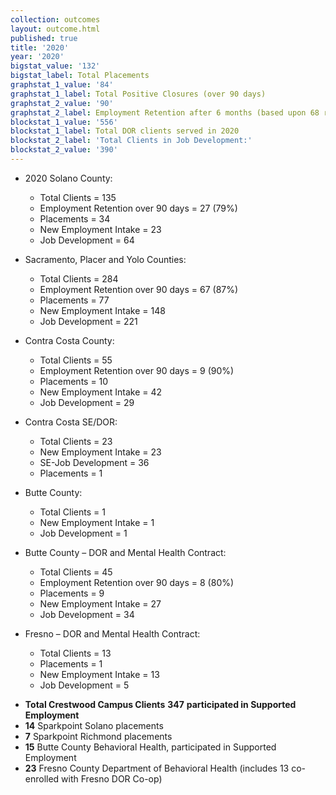 ```yaml
---
collection: outcomes
layout: outcome.html
published: true
title: '2020'
year: '2020'
bigstat_value: '132'
bigstat_label: Total Placements
graphstat_1_value: '84'
graphstat_1_label: Total Positive Closures (over 90 days)
graphstat_2_value: '90'
graphstat_2_label: Employment Retention after 6 months (based upon 68 responses received)
blockstat_1_value: '556'
blockstat_1_label: Total DOR clients served in 2020
blockstat_2_label: 'Total Clients in Job Development:'
blockstat_2_value: '390'
---
```

* 2020 Solano County:
  - Total Clients = 135
  - Employment Retention over 90 days = 27 (79%)
  - Placements = 34
  - New Employment Intake = 23
  - Job Development = 64

* Sacramento, Placer and Yolo Counties:
  - Total Clients = 284
  - Employment Retention over 90 days = 67 (87%)
  - Placements = 77
  - New Employment Intake = 148
  - Job Development = 221

* Contra Costa County:
  - Total Clients = 55
  - Employment Retention over 90 days = 9 (90%)
  - Placements = 10
  - New Employment Intake = 42
  - Job Development = 29

* Contra Costa SE/DOR:
  - Total Clients = 23
  - New Employment Intake = 23
  - SE-Job Development = 36
  - Placements = 1

* Butte County:
  - Total Clients = 1
  - New Employment Intake = 1
  - Job Development = 1

* Butte County – DOR and Mental Health Contract:
  - Total Clients = 45
  - Employment Retention over 90 days = 8 (80%)
  - Placements = 9
  - New Employment Intake = 27
  - Job Development = 34
  
* Fresno – DOR and Mental Health Contract:
  - Total Clients = 13
  - Placements = 1
  - New Employment Intake = 13
  - Job Development = 5


- **Total Crestwood Campus Clients** **347** **participated in Supported Employment**
- **14** Sparkpoint Solano placements
- **7** Sparkpoint Richmond placements
- **15** Butte County Behavioral Health, participated in Supported Employment
- **23** Fresno County Department of Behavioral Health (includes 13 co-enrolled with Fresno DOR Co-op)
